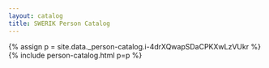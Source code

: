 ```yaml
---
layout: catalog
title: SWERIK Person Catalog
---
```

{% assign p = site.data._person-catalog.i-4drXQwapSDaCPKXwLzVUkr %}
{% include person-catalog.html p=p %}

